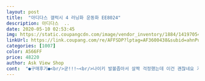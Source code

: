 ```yaml
---
layout: post 
title:  "아디다스 갤럭시 4 러닝화 운동화 EE8024" 
description: 아디다스  ..
date: 2020-05-10 02:53:45 
img: https://static.coupangcdn.com/image/vendor_inventory/1884/14197054831320af9479c13a584ec67f190b197b3b6b1d2813f4f40e0fae.jpg 
linkUrl: https://link.coupang.com/re/AFFSDP?lptag=AF3600438&subid=ahnPublicAsk&pageKey=264187373&itemId=828430478&vendorItemId=70617691510&traceid=V0-113-baf338ff8e97d867 
categories: [1007] 
color: A566FF 
price: 48220 
author: Ask View Shop 
cont:  "●구매후기●<br/>굳!!!~<br/>나이키 발볼좁아서 살짝 걱정했는데 이건 괜찮네요 가볍구요<br/>만족합니다.<br/><br/>발볼이 넓은 편이라 한치수 크게 사는데, 이건 사이즈가 없어 정사이즈로 한번 구매해봤습니다만 발볼도 괜찮고 쿠션감도 좋아요.<br/> 잘 신고 있습니다.<br/><br/>발이 두툼한분은 신발끈으로 조절하면 괜찮은거 같아요<br/>신발 이쁩니다<br/>아들 신으라고 사줬는데.<br/>.<br/>,<br/>" 
---
```

